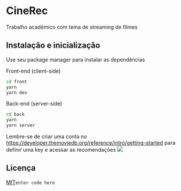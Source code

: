 
# CineRec

 Trabalho acadêmico com tema de streaming de filmes

## Instalação e inicialização

Use seu package manager para instalar as dependências

Front-end (client-side)
```bash
cd front
yarn
yarn dev
```
Back-end (server-side)
```bash
cd back
yarn
yarn server
```
Lembre-se de criar uma conta no https://developer.themoviedb.org/reference/intro/getting-started para
definir uma key e acessar as recomendações
![](https://github.com/guilhermebittelbrunn/project-films/blob/main/gif.gif)
## Licença

[MIT](https://choosealicense.com/licenses/mit/)`enter code here`
